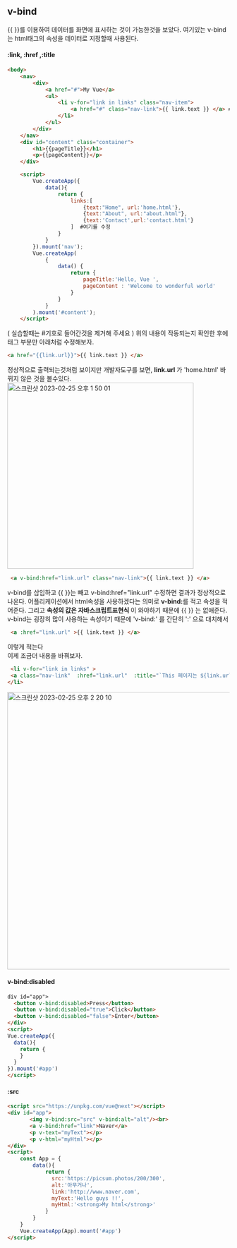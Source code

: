 ## v-bind
{{ }}를 이용하여 데이터를 화면에 표시하는 것이 가능한것을 보았다. 여기있는 v-bind는 html태그의 속성을 데이터로 지정할때 사용된다.


#### :link, :href ,:title
```html
<body>
    <nav>
        <div>
            <a href="#">My Vue</a>
            <ul>
                <li v-for="link in links" class="nav-item">
                    <a href="#" class="nav-link">{{ link.text }} </a> # 여기를 수정
                </li>
            </ul>
        </div>
    </nav>
    <div id="content" class="container">
        <h1>{{pageTitle}}</h1>
        <p>{{pageContent}}</p>
    </div>

    <script>
        Vue.createApp({
            data(){
                return {
                    links:[
                        {text:"Home", url:'home.html'},
                        {text:"About", url:"about.html"},
                        {text:'Contact',url:'contact.html'}
                    ]  #여기를 수정
                }
            }
        }).mount('nav');
        Vue.createApp(
            {
                data() {
                    return {
                        pageTitle:'Hello, Vue ',
                        pageContent : 'Welcome to wonderful world'
                    }
                }
            }
        ).mount('#content');
    </script>
```
( 실습할때는 #기호로 들어간것을 제거해 주세요 )
위의 내용이 작동되는지 확인한 후에 <a>태그 부분만 아래처럼 수정해보자.   
``` html 
<a href="{{link.url}}">{{ link.text }} </a>
```
정상적으로 출력되는것처럼 보이지만 개발자도구를 보면,  <b>link.url </b>가 'home.html' 바뀌지 않은 것을 볼수있다.   
<img width="422" alt="스크린샷 2023-02-25 오후 1 50 01" src="https://user-images.githubusercontent.com/48478079/221338934-c9068610-92c4-4e1d-8fdd-615196b0aca1.png">

 ```html
  <a v-bind:href="link.url" class="nav-link">{{ link.text }} </a> 
  ``` 
 v-bind를 삽입하고 {{ }}는 빼고 v-bind:href="link.url" 수정하면 결과가 정상적으로 나온다. 어플리케이션에서 html속성을 사용하겠다는 의미로 <b>v-bind:</b>를 적고 속성을 적어준다. 그리고 <b>속성의 값은 자바스크립트표현식 </b>이 와야하기 때문에 {{ }} 는 없애준다. v-bind는 굉장히 많이 사용하는 속성이기 때문에 'v-bind:' 를 간단히 ':' 으로 대치해서
    
 ```html
  <a :href="link.url" >{{ link.text }} </a> 
  ``` 
  이렇게 적는다  
  이제 조금더 내용을 바꿔보자.  
 ```html
  <li v-for="link in links" >
  <a class="nav-link"  :href="link.url"  :title="`This 페이지는 ${link.url}로 이동`">{{ link.text }} </a>
 </li>   
  ``` 
  
 <img width="629" alt="스크린샷 2023-02-25 오후 2 20 10" src="https://user-images.githubusercontent.com/48478079/221340034-2fe50e28-675e-4ab7-b828-49385db9a2be.png">

#### v-bind:disabled 
```html
div id="app">
  <button v-bind:disabled>Press</button> 
  <button v-bind:disabled="true">Click</button>
  <button v-bind:disabled="false">Enter</button>
</div>    
<script>
Vue.createApp({
  data(){
    return {
    }
  }
}).mount('#app')
</script>

```    

#### :src

```html
<script src="https://unpkg.com/vue@next"></script>
<div id="app">
       <img v-bind:src="src" v-bind:alt="alt"/><br>
       <a v-bind:href="link">Naver</a> 
       <p v-text="myText"></p>
       <p v-html="myHtml"></p>
</div>
<script>
    const App = {
        data(){
            return {
              src:'https://picsum.photos/200/300',
              alt:'아무거나',
              link:'http://www.naver.com',
              myText:'Hello guys !!',
              myHtml:'<strong>My html</strong>'
            }
        }
    }
    Vue.createApp(App).mount('#app')
</script>

```


